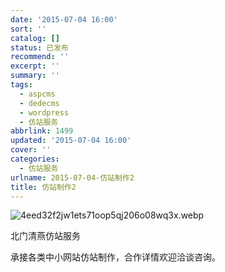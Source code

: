 ```yaml
---
date: '2015-07-04 16:00'
sort: ''
catalog: []
status: 已发布
recommend: ''
excerpt: ''
summary: ''
tags:
  - aspcms
  - dedecms
  - wordpress
  - 仿站服务
abbrlink: 1499
updated: '2015-07-04 16:00'
cover: ''
categories:
  - 仿站服务
urlname: 2015-07-04-仿站制作2
title: 仿站制作2
---
```


![4eed32f2jw1ets71oop5qj206o08wq3x.webp](https://image.bmqy.net/upload/4eed32f2jw1ets71oop5qj206o08wq3x.webp)


北门清燕仿站服务


承接各类中小网站仿站制作，合作详情欢迎洽谈咨询。

